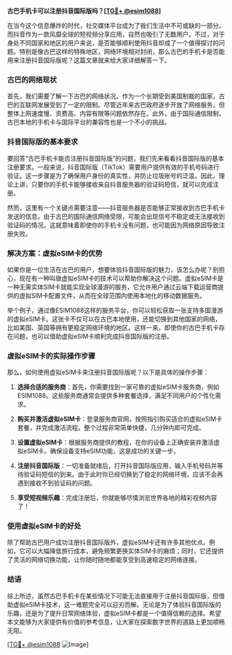 **古巴手机卡可以注册抖音国际版吗？[[TG💪+ @esim1088](https://t.me/s/esim1088)]**

在当今这个信息爆炸的时代，社交媒体平台成为了我们生活中不可或缺的一部分。而抖音作为一款风靡全球的短视频分享应用，自然也吸引了无数用户。不过，对于身处不同国家和地区的用户来说，是否能够顺利使用抖音却成了一个值得探讨的问题。特别是像古巴这样的特殊地区，网络环境相对封闭，那么古巴的手机卡是否能用来注册抖音国际版呢？这篇文章就来给大家详细解答一下。

### 古巴的网络现状

首先，我们需要了解一下古巴的网络状况。作为一个长期受到美国制裁的国家，古巴的互联网发展受到了一定的限制。尽管近年来古巴政府逐步开放了网络服务，但整体上网速度慢、资费高、内容有限等问题依然存在。此外，由于国际通信限制，古巴本地的手机卡与国际平台的兼容性也是一个不小的挑战。

### 抖音国际版的基本要求

要回答“古巴手机卡能否注册抖音国际版”的问题，我们先来看看抖音国际版的基本注册要求。一般来说，抖音国际版（TikTok）需要用户提供有效的手机号码进行验证。这一步骤是为了确保用户身份的真实性，并防止垃圾账号的泛滥。因此，理论上讲，只要你的手机卡能够接收来自抖音服务器的验证码短信，就可以完成注册。

然而，这里有一个关键点需要注意——抖音服务器是否能够正常接收到古巴手机卡发送的信息。由于古巴的国际通信网络受限，可能会出现信号不稳定或无法接收到验证码的情况。这就意味着即使你的手机卡没有问题，也可能因为网络原因导致注册失败。

### 解决方案：虚拟eSIM卡的优势

如果你是一位生活在古巴的用户，想要体验抖音国际版的魅力，该怎么办呢？别担心，现在有一种叫做虚拟eSIM卡的技术可以帮助你解决这个问题。虚拟eSIM卡是一种无需实体SIM卡就能实现全球漫游的服务，它允许用户通过云端下载运营商提供的虚拟SIM卡配置文件，从而在全球范围内使用本地化的移动数据服务。

举个例子，通过像ESIM1088这样的服务平台，你可以轻松获取一张支持多国漫游的虚拟eSIM卡。这张卡不仅可以在古巴本地使用，还能切换到其他国家的网络，比如美国、英国等拥有更稳定网络环境的地区。这样一来，即使你的古巴手机卡存在问题，也可以借助虚拟eSIM卡顺利完成抖音国际版的注册。

### 虚拟eSIM卡的实际操作步骤

那么，如何使用虚拟eSIM卡来注册抖音国际版呢？以下是具体的操作步骤：

1. **选择合适的服务商**：首先，你需要找到一家可靠的虚拟eSIM卡服务商，例如ESIM1088。这些服务商通常会提供多种套餐选择，满足不同用户的个性化需求。
   
2. **购买并激活虚拟eSIM卡**：登录服务商官网，按照指引购买适合的虚拟eSIM卡套餐，并完成激活流程。整个过程非常简单快捷，几分钟内即可完成。

3. **设置虚拟eSIM卡**：根据服务商提供的教程，在你的设备上正确安装并激活虚拟eSIM卡。确保设备支持eSIM功能，这是成功的关键一步。

4. **注册抖音国际版**：一切准备就绪后，打开抖音国际版应用，输入手机号码并等待验证码短信的到来。由于此时你已经切换到了稳定的网络环境，应该不会再遇到接收不到验证码的问题。

5. **享受短视频乐趣**：完成注册后，你就能够尽情浏览世界各地的精彩视频内容了！

### 使用虚拟eSIM卡的好处

除了帮助古巴用户成功注册抖音国际版外，虚拟eSIM卡还有许多其他优点。例如，它可以大幅降低旅行成本，避免频繁更换实体SIM卡的麻烦；同时，它还提供了灵活的网络切换功能，让你随时随地都能享受到高速稳定的网络连接。

### 结语

综上所述，虽然古巴手机卡在某些情况下可能无法直接用于注册抖音国际版，但借助虚拟eSIM卡技术，这一难题完全可以迎刃而解。无论是为了体验抖音国际版的乐趣，还是为了提升日常网络体验，虚拟eSIM卡都是一个值得信赖的选择。希望本文能够为大家提供有价值的参考信息，让大家在探索数字世界的道路上更加顺畅无阻。

[[TG💪+ @esim1088](https://t.me/s/esim1088) ![Image](https://i.postimg.cc/4NQfJmqS/Snipaste-2025-05-13-00-14-12.png)]